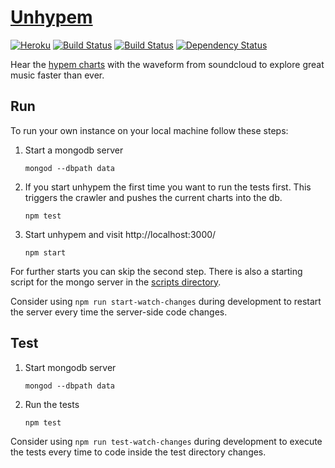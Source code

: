 # [Unhypem](https://unhypem.com)

[![Heroku](http://heroku-badge.herokuapp.com/?app=unhypem&style=flat)](http://unhypem.com)
[![Build Status](https://semaphoreci.com/api/v1/projects/71955a11-54eb-4082-9cd7-7b6730ed659e/534353/shields_badge.svg)](https://semaphoreci.com/feed-me/unhypem)
[![Build Status](https://travis-ci.org/feedm3/unhypem.svg?branch=master)](https://travis-ci.org/feedm3/unhypem)
[![Dependency Status](https://david-dm.org/feedm3/unhypem.svg)](https://david-dm.org/feedm3/unhypem)

Hear the [hypem charts](http://hypem.com/popular) with the waveform from soundcloud to explore great music faster than ever.

## Run

To run your own instance on your local machine follow these steps:

1. Start a mongodb server 

    `mongod --dbpath data`
    
2. If you start unhypem the first time you want to run the tests first. This triggers the crawler and pushes the current
charts into the db.

    `npm test`

3. Start unhypem and visit http://localhost:3000/

    `npm start`

For further starts you can skip the second step. There is also a starting script for the mongo server in the 
[scripts directory](script). 

Consider using `npm run start-watch-changes` during development to restart the server every time the server-side code changes.

## Test

1. Start mongodb server 

    `mongod --dbpath data`
    
2. Run the tests

    `npm test`
        
Consider using `npm run test-watch-changes` during development to execute the tests every time to code inside the test directory changes.